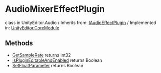 # AudioMixerEffectPlugin
class in UnityEditor.Audio
 / Inherits from: <a href="https://docs.unity3d.com/6000.0/Documentation/ScriptReference/IAudioEffectPlugin.html">IAudioEffectPlugin</a> / Implemented in: <a href="https://docs.unity3d.com/6000.0/Documentation/ScriptReference/UnityEditor.CoreModule.html">UnityEditor.CoreModule</a>
## Methods
- <a href="https://docs.unity3d.com/6000.0/Documentation/ScriptReference/AudioMixerEffectPlugin.GetSampleRate.html">GetSampleRate</a> returns Int32
- <a href="https://docs.unity3d.com/6000.0/Documentation/ScriptReference/AudioMixerEffectPlugin.IsPluginEditableAndEnabled.html">IsPluginEditableAndEnabled</a> returns Boolean
- <a href="https://docs.unity3d.com/6000.0/Documentation/ScriptReference/AudioMixerEffectPlugin.SetFloatParameter.html">SetFloatParameter</a> returns Boolean
